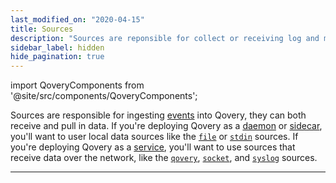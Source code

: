 ```yaml
---
last_modified_on: "2020-04-15"
title: Sources
description: "Sources are reponsible for collect or receiving log and metrics data. These could be local sources, like a file, or a protocols, like HTTP or TCP."
sidebar_label: hidden
hide_pagination: true
---
```


import QoveryComponents from '@site/src/components/QoveryComponents';

Sources are responsible for ingesting [events][docs.data-model] into
Qovery, they can both receive and pull in data. If you're deploying Qovery as
a [daemon][docs.strategies#daemon] or [sidecar][docs.strategies#sidecar], you'll
want to user local data sources like the [`file`][docs.sources.file] or
[`stdin`][docs.sources.stdin] sources. If you're deploying Qovery as a
[service][docs.strategies#service], you'll want to use sources that receive data
over the network, like the [`qovery`][docs.sources.qovery],
[`socket`][docs.sources.socket], and [`syslog`][docs.sources.syslog] sources.

---

<QoveryComponents titles={false} sinks={false} transforms={false} />


[docs.data-model]: /docs/about/data-model/
[docs.sources.file]: /docs/reference/sources/file/
[docs.sources.qovery]: /docs/reference/sources/qovery/
[docs.sources.socket]: /docs/reference/sources/socket/
[docs.sources.stdin]: /docs/reference/sources/stdin/
[docs.sources.syslog]: /docs/reference/sources/syslog/
[docs.strategies#daemon]: /docs/setup/deployment/strategies/#daemon
[docs.strategies#service]: /docs/setup/deployment/strategies/#service
[docs.strategies#sidecar]: /docs/setup/deployment/strategies/#sidecar
